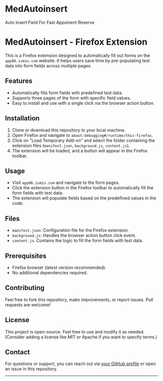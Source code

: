 # MedAutoinsert
Auto insert Field For Fast Appoinent Reserve
# MedAutoinsert - Firefox Extension

This is a Firefox extension designed to automatically fill out forms on the `app06.ivmis.com` website. It helps users save time by pre-populating test data into form fields across multiple pages.

## Features
- Automatically fills form fields with predefined test data.
- Supports three pages of the form with specific field values.
- Easy to install and use with a single click via the browser action button.

## Installation
1. Clone or download this repository to your local machine.
2. Open Firefox and navigate to `about:debugging#/runtime/this-firefox`.
3. Click on "Load Temporary Add-on" and select the folder containing the extension files (`manifest.json`, `background.js`, `content.js`).
4. The extension will be loaded, and a button will appear in the Firefox toolbar.

## Usage
- Visit `app06.ivmis.com` and navigate to the form pages.
- Click the extension button in the Firefox toolbar to automatically fill the form fields with test data.
- The extension will populate fields based on the predefined values in the code.

## Files
- `manifest.json`: Configuration file for the Firefox extension.
- `background.js`: Handles the browser action button click event.
- `content.js`: Contains the logic to fill the form fields with test data.

## Prerequisites
- Firefox browser (latest version recommended).
- No additional dependencies required.

## Contributing
Feel free to fork this repository, make improvements, or report issues. Pull requests are welcome!

## License
This project is open-source. Feel free to use and modify it as needed. (Consider adding a license like MIT or Apache if you want to specify terms.)

## Contact
For questions or support, you can reach out via [your GitHub profile](https://github.com/ashkan261) or open an issue in this repository.

---
